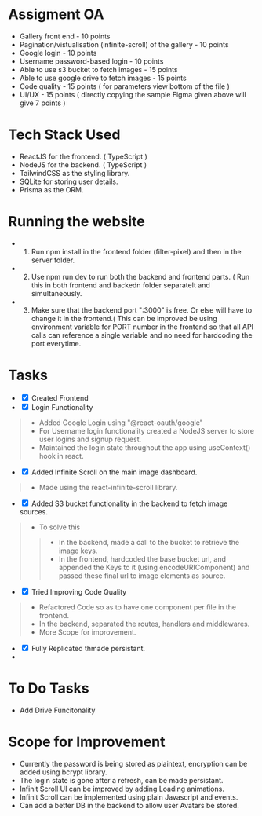 # Assigment OA


* Gallery front end - 10 points
* Pagination/vistualisation (infinite-scroll) of the gallery - 10 points
* Google login - 10 points
* Username password-based login - 10 points
* Able to use s3 bucket to fetch images - 15 points
* Able to use google drive to fetch images - 15 points
* Code quality - 15 points ( for parameters view bottom of the file )
* UI/UX - 15 points ( directly copying the sample Figma given above will give 7 points )


# Tech Stack Used
- ReactJS for the frontend. ( TypeScript )
- NodeJS for the backend. ( TypeScript )
- TailwindCSS as the styling library.
- SQLite for storing user details.
- Prisma as the ORM.


# Running the website
- 1. Run npm install in the frontend folder (filter-pixel) and then in the server folder.
- 2. Use npm run dev to run both the backend and frontend parts. ( Run this in both frontend and backedn folder separatelt and simultaneously.
- 3. Make sure that the backend port ":3000" is free. Or else will have to change it in the frontend.( This can be improved
    be using environment variable for PORT number in the frontend so that all API calls can reference a single variable and no need for hardcoding the port everytime.

 
 # Tasks
 
 - <input type="checkbox" checked /> Created Frontend 
 - <input type="checkbox" checked /> Login Functionality
 > - Added Google Login using "@react-oauth/google"
 > - For Username login functionality created a NodeJS server to store user logins and signup request.
 > - Maintained the login state throughout the app using useContext() hook in react.
 - <input type="checkbox" checked /> Added Infinite Scroll on the main image dashboard.
 > - Made using the react-infinite-scroll library.
 - <input type="checkbox" checked /> Added S3 bucket functionality in the backend to fetch image sources.
 > - To solve this 
 > > - In the backend, made a call to the bucket to retrieve the image keys.
 > > - In the frontend, hardcoded the base bucket url, and appended the Keys to it (using encodeURIComponent)
       and passed these final url to image elements as source.
- <input type="checkbox" checked /> Tried Improving Code Quality
> - Refactored Code so as to have one component per file in the frontend.
> - In the backend, separated the routes, handlers and middlewares.
> - More Scope for improvement.
- <input type="checkbox" checked /> Fully Replicated thmade persistant.
- 

# To Do Tasks
- Add Drive Funcitonality


# Scope for Improvement
- Currently the password is being stored as plaintext, encryption can be added using bcrypt library.
- The login state is gone after a refresh, can be made persistant.
- Infinit Scroll UI can be improved by adding Loading animations.
- Infinit Scroll can be implemented using plain Javascript and events.
- Can add a better DB in the backend to allow user Avatars be stored.


